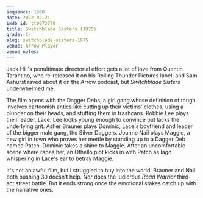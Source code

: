 ```yaml
---
sequence: 1260
date: 2022-02-21
imdb_id: tt0073778
title: Switchblade Sisters (1975)
grade: C-
slug: switchblade-sisters-1975
venue: Arrow Player
venue_notes:
---
```


Jack Hill's penultimate directorial effort gets a lot of love from Quentin Tarantino, who re-released it on his Rolling Thunder Pictures label, and Sam Ashurst raved about it on the Arrow podcast, but _Switchblade Sisters_ underwhelmed me.

<!-- end -->

The film opens with the Dagger Debs, a girl gang whose definition of tough involves cartoonish antics like cutting up their victims' clothes, using a plunger on their heads, and stuffing them in trashcans. Robbie Lee plays their leader, Lace. Lee looks young enough to convince but lacks the underlying grit. Asher Brauner plays Dominic, Lace's boyfriend and leader of the bigger male gang, the Silver Daggers. Joanne Nail plays Maggie, a new girl in town who proves her mettle by standing up to a Dagger Deb named Patch. Dominic takes a shine to Maggie. After an uncomfortable scene where rapes her, an Othello plot kicks in with Patch as Iago whispering in Lace's ear to betray Maggie.

It's not an awful film, but I struggled to buy into the world. Brauner and Nail both pushing 30 doesn't help. Nor does the ludicrous <span data-imdb-id="tt0082694">_Road Warrior_</span> third-act street battle. But it ends strong once the emotional stakes catch up with the narrative ones.
